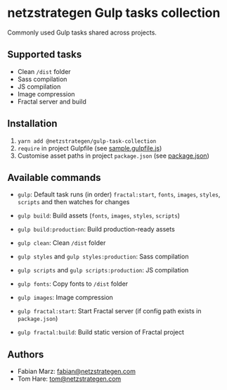 # netzstrategen Gulp tasks collection

Commonly used Gulp tasks shared across projects.

## Supported tasks

- Clean `/dist` folder
- Sass compilation
- JS compilation
- Image compression
- Fractal server and build

## Installation

1. `yarn add @netzstrategen/gulp-task-collection`
2. `require` in project Gulpfile (see [sample.gulpfile.js](https://github.com/netzstrategen/gulp-task-collection/blob/master/sample.gulpfile.js))
3. Customise asset paths in project `package.json` (see [package.json](https://github.com/netzstrategen/gulp-task-collection/blob/master/package.json))

## Available commands

- `gulp`: Default task runs (in order) `fractal:start`, `fonts`, `images`, `styles`, `scripts` and then watches for changes
- `gulp build`: Build assets (`fonts`, `images`, `styles`, `scripts`)
- `gulp build:production`: Build production-ready assets


- `gulp clean`: Clean `/dist` folder
- `gulp styles` and `gulp styles:production`: Sass compilation
- `gulp scripts` and `gulp scripts:production`: JS compilation
- `gulp fonts`: Copy fonts to `/dist` folder
- `gulp images`: Image compression
- `gulp fractal:start`: Start Fractal server (if config path exists in `package.json`)
- `gulp fractal:build`: Build static version of Fractal project

## Authors

- Fabian Marz: [fabian@netzstrategen.com](fabian@netzstrategen.com)
- Tom Hare: [tom@netzstrategen.com](tom@netzstrategen.com)
